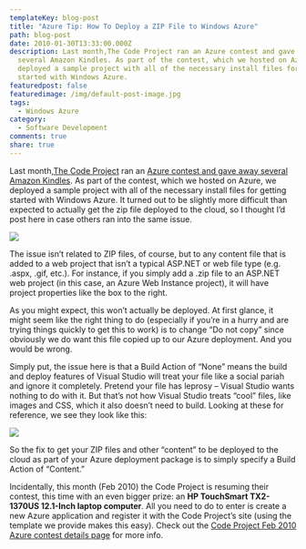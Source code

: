 ```yaml
---
templateKey: blog-post
title: "Azure Tip: How To Deploy a ZIP File to Windows Azure"
path: blog-post
date: 2010-01-30T13:33:00.000Z
description: Last month,The Code Project ran an Azure contest and gave away
  several Amazon Kindles. As part of the contest, which we hosted on Azure, we
  deployed a sample project with all of the necessary install files for getting
  started with Windows Azure.
featuredpost: false
featuredimage: /img/default-post-image.jpg
tags:
  - Windows Azure
category:
  - Software Development
comments: true
share: true
---
```

Last month,[The Code Project](http://codeproject.com/) ran an [Azure contest and gave away several Amazon Kindles](http://www.codeproject.com/Feature/Azure). As part of the contest, which we hosted on Azure, we deployed a sample project with all of the necessary install files for getting started with Windows Azure. It turned out to be slightly more difficult than expected to actually get the zip file deployed to the cloud, so I thought I’d post here in case others ran into the same issue.

![](/img/zip-file1.png)

The issue isn’t related to ZIP files, of course, but to any content file that is added to a web project that isn’t a typical ASP.NET or web file type (e.g. .aspx, .gif, etc.). For instance, if you simply add a .zip file to an ASP.NET web project (in this case, an Azure Web Instance project), it will have project properties like the box to the right.

As you might expect, this won’t actually be deployed. At first glance, it might seem like the right thing to do (especially if you’re in a hurry and are trying things quickly to get this to work) is to change “Do not copy” since obviously we do want this file copied up to our Azure deployment. And you would be wrong.

Simply put, the issue here is that a Build Action of “None” means the build and deploy features of Visual Studio will treat your file like a social pariah and ignore it completely. Pretend your file has leprosy – Visual Studio wants nothing to do with it. But that’s not how Visual Studio treats “cool” files, like images and CSS, which it also doesn’t need to build. Looking at these for reference, we see they look like this:

![](/img/zip-file2.png)

So the fix to get your ZIP files and other “content” to be deployed to the cloud as part of your Azure deployment package is to simply specify a Build Action of “Content.”

Incidentally, this month (Feb 2010) the Code Project is resuming their contest, this time with an even bigger prize: an **HP TouchSmart TX2-1370US 12.1-Inch laptop computer**. All you need to do to enter is create a new Azure application and register it with the Code Project’s site (using the template we provide makes this easy). Check out the [Code Project Feb 2010 Azure contest details page](http://www.codeproject.com/Feature/Azure) for more info.